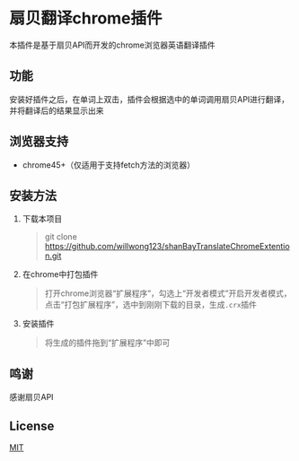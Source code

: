 # 扇贝翻译chrome插件

本插件是基于扇贝API而开发的chrome浏览器英语翻译插件

## 功能

安装好插件之后，在单词上双击，插件会根据选中的单词调用扇贝API进行翻译，并将翻译后的结果显示出来

## 浏览器支持

+ chrome45+（仅适用于支持fetch方法的浏览器）

## 安装方法

1. 下载本项目
	
	> git clone https://github.com/willwong123/shanBayTranslateChromeExtention.git

2. 在chrome中打包插件

	> 打开chrome浏览器“扩展程序”，勾选上“开发者模式”开启开发者模式，点击“打包扩展程序”，选中到刚刚下载的目录，生成`.crx`插件
	
3. 安装插件

	> 将生成的插件拖到“扩展程序”中即可

## 鸣谢

感谢扇贝API

## License

[MIT](https://github.com/dhg/Skeleton/blob/master/LICENSE.md)